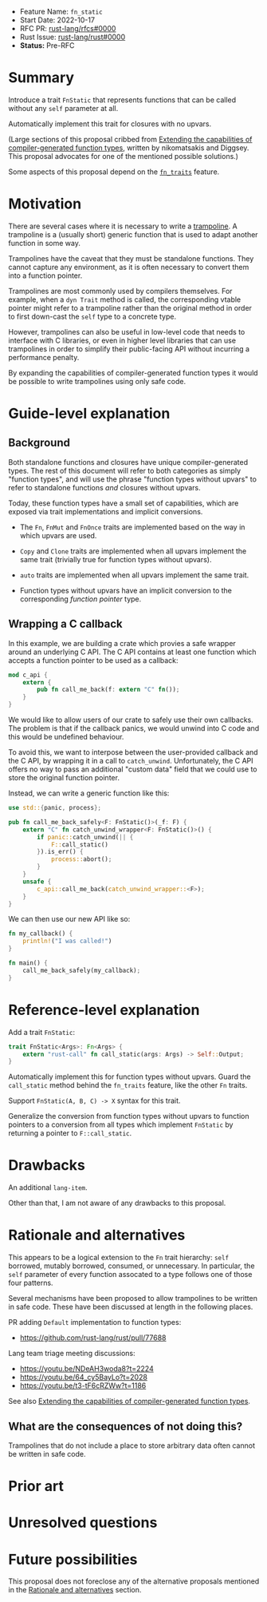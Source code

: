 - Feature Name: `fn_static`
- Start Date: 2022-10-17
- RFC PR: [rust-lang/rfcs#0000](https://github.com/rust-lang/rfcs/pull/0000)
- Rust Issue: [rust-lang/rust#0000](https://github.com/rust-lang/rust/issues/0000)
- **Status:** Pre-RFC

# Summary
[summary]: #summary

Introduce a trait `FnStatic` that represents functions that can be called without any `self` parameter at all.

Automatically implement this trait for closures with no upvars.

(Large sections of this proposal cribbed from [Extending the capabilities of compiler-generated function types](https://lang-team.rust-lang.org/design_notes/fn_type_trait_impls.html), written by nikomatsakis and Diggsey. This proposal advocates for one of the mentioned possible solutions.)

Some aspects of this proposal depend on the [`fn_traits`](https://github.com/rust-lang/rust/issues/29625) feature.

# Motivation
[motivation]: #motivation

There are several cases where it is necessary to write a [trampoline]. A trampoline
is a (usually short) generic function that is used to adapt another function
in some way.

Trampolines have the caveat that they must be standalone functions. They cannot
capture any environment, as it is often necessary to convert them into a
function pointer.

Trampolines are most commonly used by compilers themselves. For example, when a
`dyn Trait` method is called, the corresponding vtable pointer might refer
to a trampoline rather than the original method in order to first down-cast
the `self` type to a concrete type.

However, trampolines can also be useful in low-level code that needs to interface
with C libraries, or even in higher level libraries that can use trampolines in
order to simplify their public-facing API without incurring a performance
penalty.

By expanding the capabilities of compiler-generated function types it would
be possible to write trampolines using only safe code.

[trampoline]: https://en.wikipedia.org/wiki/Trampoline_(computing)

# Guide-level explanation
[guide-level-explanation]: #guide-level-explanation

## Background

Both standalone functions and closures have unique compiler-generated types.
The rest of this document will refer to both categories as simply "function
types", and will use the phrase "function types without upvars" to refer to
standalone functions _and_ closures without upvars.

Today, these function types have a small set of capabilities, which are
exposed via trait implementations and implicit conversions.

- The `Fn`, `FnMut` and `FnOnce` traits are implemented based on the way
  in which upvars are used.

- `Copy` and `Clone` traits are implemented when all upvars implement the
  same trait (trivially true for function types without upvars).

- `auto` traits are implemented when all upvars implement the same trait.

- Function types without upvars have an implicit conversion to the
  corresponding _function pointer_ type.

## Wrapping a C callback

In this example, we are building a crate which provies a safe wrapper around
an underlying C API. The C API contains at least one function which accepts
a function pointer to be used as a callback:

```rust
mod c_api {
    extern {
        pub fn call_me_back(f: extern "C" fn());
    }
}
```

We would like to allow users of our crate to safely use their own callbacks.
The problem is that if the callback panics, we would unwind into C code and this
would be undefined behaviour.

To avoid this, we want to interpose between the user-provided callback and
the C API, by wrapping it in a call to `catch_unwind`. Unfortunately, the C API
offers no way to pass an additional "custom data" field that we could use to
store the original function pointer.

Instead, we can write a generic function like this:

```rust
use std::{panic, process};

pub fn call_me_back_safely<F: FnStatic()>(_f: F) {
    extern "C" fn catch_unwind_wrapper<F: FnStatic()>() {
        if panic::catch_unwind(|| {
            F::call_static()
        }).is_err() {
            process::abort();
        }
    }
    unsafe {
        c_api::call_me_back(catch_unwind_wrapper::<F>);
    }
}
```
We can then use our new API like so:
```rust
fn my_callback() {
    println!("I was called!")
}

fn main() {
    call_me_back_safely(my_callback);
}
```

# Reference-level explanation
[reference-level-explanation]: #reference-level-explanation

Add a trait `FnStatic`:

```rust
trait FnStatic<Args>: Fn<Args> {
    extern "rust-call" fn call_static(args: Args) -> Self::Output;
}
```

Automatically implement this for function types without upvars.
Guard the `call_static` method behind the `fn_traits` feature, like the other `Fn` traits.

Support `FnStatic(A, B, C) -> X` syntax for this trait.

Generalize the conversion from function types without upvars to function pointers to a conversion from all types which implement `FnStatic` by returning a pointer to `F::call_static`.

# Drawbacks
[drawbacks]: #drawbacks

An additional `lang-item`.

Other than that, I am not aware of any drawbacks to this proposal.

# Rationale and alternatives
[alternatives]: #rationale-and-alternatives

This appears to be a logical extension to the `Fn` trait hierarchy: `self` borrowed, mutably borrowed, consumed, or unnecessary. In particular, the `self` parameter of every function assocated to a type follows one of those four patterns.

Several mechanisms have been proposed to allow trampolines to be written in safe
code. These have been discussed at length in the following places.

PR adding `Default` implementation to function types:

- https://github.com/rust-lang/rust/pull/77688

Lang team triage meeting discussions:

- https://youtu.be/NDeAH3woda8?t=2224
- https://youtu.be/64_cy5BayLo?t=2028
- https://youtu.be/t3-tF6cRZWw?t=1186

See also [Extending the capabilities of compiler-generated function types](https://lang-team.rust-lang.org/design_notes/fn_type_trait_impls.html).

## What are the consequences of not doing this?

Trampolines that do not include a place to store arbitrary data often cannot be written in safe code.

# Prior art
[prior-art]: #prior-art

# Unresolved questions
[unresolved-questions]: #unresolved-questions

# Future possibilities
[future-possibilities]: #future-possibilities

This proposal does not foreclose any of the alternative proposals mentioned in the [Rationale and alternatives](#rationale-and-alternatives) section.
